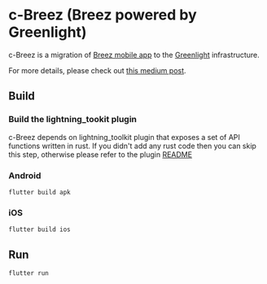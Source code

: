 # c-Breez (Breez powered by Greenlight)

c-Breez is a migration of [Breez mobile app](https://github.com/breez/breezmobile) to the [Greenlight](https://blockstream.com/lightning/greenlight/) infrastructure.

For more details, please check out [this medium post](https://medium.com/breez-technology/get-ready-for-a-fresh-breez-multiple-apps-one-node-optimal-ux-519c4daf2536).

## Build

### Build the lightning_tookit plugin

c-Breez depends on lightning_toolkit plugin that exposes a set of API functions written in rust.
If you didn't add any rust code then you can skip this step, otherwise please refer to the plugin [README](https://github.com/breez/c-breez/blob/main/packages/lightning_toolkit/README.md)

### Android

```
flutter build apk
```

### iOS

```
flutter build ios
```

## Run

```
flutter run
```